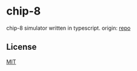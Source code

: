 # chip-8

chip-8 simulator written in typescript. origin: [repo](https://github.com/taniarascia/chip8)

## License

[MIT](LICENSE)
